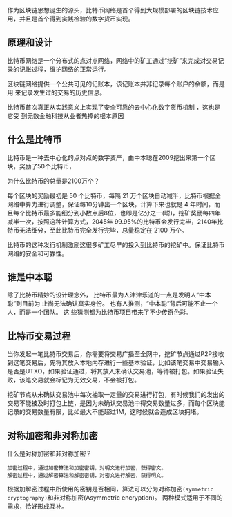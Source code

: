 作为区块链思想诞生的源头，比特币网络是首个得到大规模部署的区块链技术应用，并且是首个得到实践检验的数字货币实现。


## 原理和设计

比特币网络是一个分布式的点对点网络，网络中的矿工通过“挖矿”来完成对交易记 录的记账过程，维护网络的正常运行。 

区块链网络提供一个公共可见的记账本，该记账本并非记录每个账户的余额，而是用 来记录发生过的交易的历史信息。

比特币首次真正从实践意义上实现了安全可靠的去中心化数字货币机制 ，这也是它受 到无数金融科技从业者热捧的根本原因

## 什么是比特币

比特币是一种去中心化的点对点的数字资产，由中本聪在2009挖出来第一个区块，奖励了50个比特币，

为什么比特币的总量是2100万个？

每个区块的奖励最初是 50 个比特币，每隔 21 万个区块自动减半，比特币根据全网络中算力进行调整，保证每10分钟出一个区块，计算下来也就是 4 年时间，而且每个比特币最多能细分到小数点后8位，也即是亿分之一(聪)，挖矿奖励每四年减半一次，按照这种计算方式，2045年 99.95%的比特币会发行完毕，2140年比特币无法细分，至此比特币完全发行完毕，总量稳定在 2100 万个。

比特币的这种发行机制激励这很多矿工尽早的投入到比特币的挖矿中。保证比特币网络的安全和可靠性。


## 谁是中本聪

除了比特币精妙的设计理念外， 比特币最为人津津乐道的一点是发明人“中本聪”到目前为 止尚无法确认真实身份。 也有人推测，“中本聪”背后可能不止一个人，而是一个团队。 这 些猜测都为比特币项目带来了不少传奇色彩。

## 比特币交易过程

当你发起一笔比特币交易后，你需要将交易广播至全网中，挖矿节点通过P2P接收到这笔交易后，先将其放入本地内存进行一些基本验证，比如该笔交易中交易输入是否是UTXO，如果验证通过，将其放入未确认交易池，等待被打包。如果验证失败，该笔交易就会标记为无效交易，不会被打包。

挖矿节点从未确认交易池中每次抽取一定量的交易进行打包，有时候我们的发出的交易不能被及时打包上链，是因为未确认交易池中得交易数量过多，而每个区块能记录的交易数量有限，比如最大不能超过1M，这时候就会造成区块拥堵。


## 对称加密和非对称加密

什么是对称加密和非对称加密？

```shell
加密过程中，通过加密算法和加密密钥，对明文进行加密，获得密文。 
解密过程中，通过解密算法和解密密钥，对密文进行解密，获得明文。
```
根据加解密过程中所使用的密钥是否相同，算法可以分为对称加密`(symmetric cryptography)`和非对称加密(Asymmetric encryption)。 两种模式适用于不同的需求，恰好形成互补。



